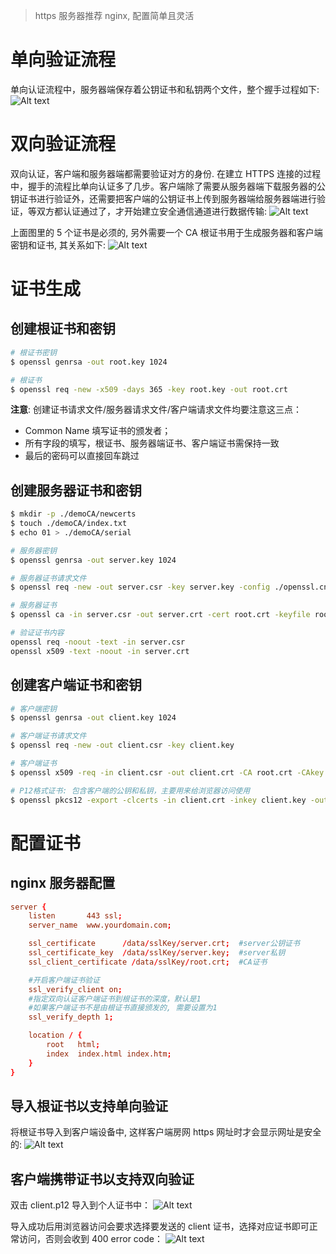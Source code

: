 > https 服务器推荐 nginx, 配置简单且灵活

# 单向验证流程

单向认证流程中，服务器端保存着公钥证书和私钥两个文件，整个握手过程如下:
![Alt text](https.assets/image.png)

# 双向验证流程

双向认证，客户端和服务器端都需要验证对方的身份. 在建立 HTTPS 连接的过程中，握手的流程比单向认证多了几步。客户端除了需要从服务器端下载服务器的公钥证书进行验证外，还需要把客户端的公钥证书上传到服务器端给服务器端进行验证，等双方都认证通过了，才开始建立安全通信通道进行数据传输:
![Alt text](https.assets/image-1.png)

上面图里的 5 个证书是必须的, 另外需要一个 CA 根证书用于生成服务器和客户端密钥和证书, 其关系如下:
![Alt text](https.assets/image-2.png)

# 证书生成

## 创建根证书和密钥

```bash
# 根证书密钥
$ openssl genrsa -out root.key 1024

# 根证书
$ openssl req -new -x509 -days 365 -key root.key -out root.crt
```

**注意**: 创建证书请求文件/服务器请求文件/客户端请求文件均要注意这三点：

- Common Name 填写证书的颁发者；
- 所有字段的填写，根证书、服务器端证书、客户端证书需保持一致
- 最后的密码可以直接回车跳过

## 创建服务器证书和密钥

```bash
$ mkdir -p ./demoCA/newcerts
$ touch ./demoCA/index.txt
$ echo 01 > ./demoCA/serial

# 服务器密钥
$ openssl genrsa -out server.key 1024

# 服务器证书请求文件
$ openssl req -new -out server.csr -key server.key -config ./openssl.cnf

# 服务器证书
$ openssl ca -in server.csr -out server.crt -cert root.crt -keyfile root.key -extfile ./openssl.cnf -extensions v3_req

# 验证证书内容
openssl req -noout -text -in server.csr
openssl x509 -text -noout -in server.crt
```

## 创建客户端证书和密钥

```bash
# 客户端密钥
$ openssl genrsa -out client.key 1024

# 客户端证书请求文件
$ openssl req -new -out client.csr -key client.key

# 客户端证书
$ openssl x509 -req -in client.csr -out client.crt -CA root.crt -CAkey root.key -CAcreateserial -days 365

# P12格式证书: 包含客户端的公钥和私钥，主要用来给浏览器访问使用
$ openssl pkcs12 -export -clcerts -in client.crt -inkey client.key -out client.p12
```

# 配置证书

## nginx 服务器配置

```conf
server {
    listen       443 ssl;
    server_name  www.yourdomain.com;

    ssl_certificate      /data/sslKey/server.crt;  #server公钥证书
    ssl_certificate_key  /data/sslKey/server.key;  #server私钥
    ssl_client_certificate /data/sslKey/root.crt;  #CA证书

    #开启客户端证书验证
    ssl_verify_client on;
    #指定双向认证客户端证书到根证书的深度，默认是1
    #如果客户端证书不是由根证书直接颁发的, 需要设置为1
    ssl_verify_depth 1;

    location / {
        root   html;
        index  index.html index.htm;
    }
}
```

## 导入根证书以支持单向验证

将根证书导入到客户端设备中, 这样客户端房网 https 网址时才会显示网址是安全的:
![Alt text](https.assets/image-3.png)

## 客户端携带证书以支持双向验证

双击 client.p12 导入到个人证书中：
![Alt text](https.assets/image-4.png)

导入成功后用浏览器访问会要求选择要发送的 client 证书，选择对应证书即可正常访问，否则会收到 400 error code：
![Alt text](https.assets/image-5.png)
